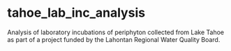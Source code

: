 # tahoe_lab_inc_analysis
Analysis of laboratory incubations of periphyton collected from Lake Tahoe as part of a project funded by the Lahontan Regional Water Quality Board.